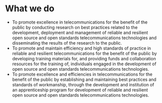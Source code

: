 # What we do

* To promote excellence in telecommunications for the benefit of the public by conducting research on best practices related to the development, deployment and management of reliable and resilient open source and open standards telecommunications technologies and disseminating the results of the research to the public.
* To promote and maintain efficiency and high standards of practice in reliable and resilient  telecommunications for the benefit of the public by developing training materials for, and providing funds and collaboration resources for the training of, individuals engaged in the development of open source and open standards telecommunications technologies.
* To promote excellence and efficiencies in telecommunications for the benefit of the public by establishing and maintaining best practices and standards of workmanship, through the development and institution of an apprenticeship program for development of reliable and resilient open source and open standards telecommunications technologies.

